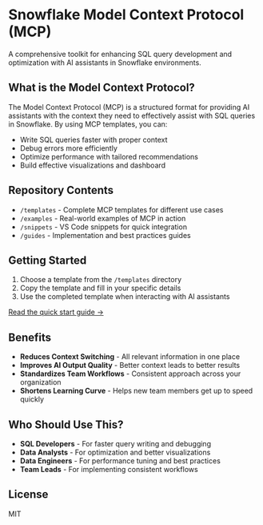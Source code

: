 # Snowflake Model Context Protocol (MCP)

A comprehensive toolkit for enhancing SQL query development and optimization with AI assistants in Snowflake environments.

## What is the Model Context Protocol?

The Model Context Protocol (MCP) is a structured format for providing AI assistants with the context they need to effectively assist with SQL queries in Snowflake. By using MCP templates, you can:

- Write SQL queries faster with proper context
- Debug errors more efficiently
- Optimize performance with tailored recommendations
- Build effective visualizations and dashboard

## Repository Contents

- `/templates` - Complete MCP templates for different use cases
- `/examples` - Real-world examples of MCP in action
- `/snippets` - VS Code snippets for quick integration
- `/guides` - Implementation and best practices guides

## Getting Started

1. Choose a template from the `/templates` directory
2. Copy the template and fill in your specific details
3. Use the completed template when interacting with AI assistants

[Read the quick start guide →](guides/quickstart.md)

## Benefits

- **Reduces Context Switching** - All relevant information in one place
- **Improves AI Output Quality** - Better context leads to better results
- **Standardizes Team Workflows** - Consistent approach across your organization
- **Shortens Learning Curve** - Helps new team members get up to speed quickly

## Who Should Use This?

- **SQL Developers** - For faster query writing and debugging
- **Data Analysts** - For optimization and better visualizations
- **Data Engineers** - For performance tuning and best practices
- **Team Leads** - For implementing consistent workflows

## License

MIT 
